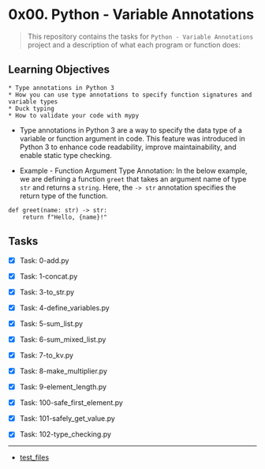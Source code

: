 # 0x00. Python - Variable Annotations

> This repository contains the tasks for `Python - Variable Annotations` project and a description of what each program or function does:


## Learning Objectives

	* Type annotations in Python 3
	* How you can use type annotations to specify function signatures and variable types
	* Duck typing
	* How to validate your code with mypy


* Type annotations in Python 3 are a way to specify the data type of a variable or function argument in code. This feature was introduced in Python 3 to enhance code readability, improve maintainability, and enable static type checking.

* Example - Function Argument Type Annotation: In the below example, we are defining a function `greet` that takes an argument name of type `str` and returns a `string`. Here, the `-> str` annotation specifies the return type of the function.

```
def greet(name: str) -> str:
    return f"Hello, {name}!"
```

## Tasks

- [x] Task: 0-add.py

- [x] Task: 1-concat.py

- [x] Task: 3-to_str.py

- [x] Task: 4-define_variables.py

- [x] Task: 5-sum_list.py

- [x] Task: 6-sum_mixed_list.py

- [x] Task: 7-to_kv.py

- [x] Task: 8-make_multiplier.py

- [x] Task: 9-element_length.py

- [x] Task: 100-safe_first_element.py

- [x] Task: 101-safely_get_value.py

- [x] Task: 102-type_checking.py

___

* [test_files](https://github.com/jonyamagiri/alx-backend-python/tree/ee0d8cefb26a654c8b4c9189bca2b34f52af5765/0x00-python_variable_annotations/test_files)


